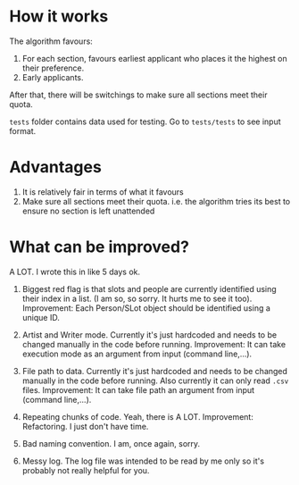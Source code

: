 # How it works
The algorithm favours:
1. For each section, favours earliest applicant who places it the highest on their preference.
2. Early applicants.

After that, there will be switchings to make sure all sections meet their quota.

`tests` folder contains data used for testing. Go to `tests/tests` to see input format.

# Advantages
1. It is relatively fair in terms of what it favours
2. Make sure all sections meet their quota. i.e. the algorithm tries its best to ensure no section is left unattended

# What can be improved?
A LOT. I wrote this in like 5 days ok.

1. Biggest red flag is that slots and people are currently identified using their index in a list. (I am so, so sorry. It hurts me to see it too).
Improvement: Each Person/SLot object should be identified using a unique ID.

2. Artist and Writer mode. Currently it's just hardcoded and needs to be changed manually in the code before running.
Improvement: It can take execution mode as an argument from input (command line,...).

3. File path to data. Currently it's just hardcoded and needs to be changed manually in the code before running. Also currently it can only read `.csv` files.
Improvement: It can take file path an argument from input (command line,...).

4. Repeating chunks of code. Yeah, there is A LOT.
Improvement: Refactoring. I just don't have time.

5. Bad naming convention. I am, once again, sorry.

6. Messy log. The log file was intended to be read by me only so it's probably not really helpful for you.